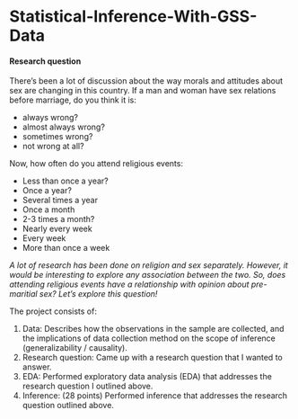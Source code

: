 # Statistical-Inference-With-GSS-Data

#### Research question
There’s been a lot of discussion about the way morals and attitudes about sex are changing in this country. If a man and woman have sex relations before marriage, do you think it is:

* always wrong?
* almost always wrong?
* sometimes wrong?
* not wrong at all?

Now, how often do you attend religious events:

* Less than once a year?
* Once a year?
* Several times a year
* Once a month
* 2-3 times a month?
* Nearly every week
* Every week
* More than once a week

*A lot of research has been done on religion and sex separately. However, it would be interesting to explore any association between the two. So, does attending religious events have a relationship with opinion about pre-maritial sex? Let’s explore this question!*

The project consists of:

1. Data: Describes how the observations in the sample are collected, and the implications of data collection method on the scope of inference (generalizability / causality).
2. Research question: Came up with a research question that I wanted to answer.
3. EDA: Performed exploratory data analysis (EDA) that addresses the research question I outlined above.
4. Inference: (28 points) Performed inference that addresses the research question outlined above.
